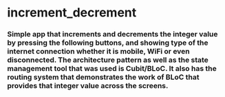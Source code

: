 # increment_decrement

### Simple app that increments and decrements the integer value by pressing the following buttons, and showing type of the internet connection whether it is mobile, WiFi or even disconnected. The architecture pattern as well as the state management tool that was used is Cubit/BLoC. It also has the routing system that demonstrates the work of BLoC that provides that integer value across the screens.


